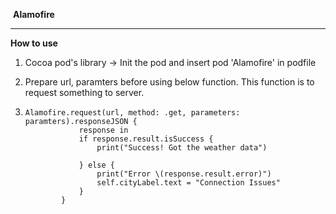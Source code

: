 ​              							 		 **Alamofire**

------



**How to use**

1. Cocoa pod's library -> Init the pod and insert pod 'Alamofire' in podfile

2. Prepare url, paramters before using below function. This function is to request something to server.

3. ```
   Alamofire.request(url, method: .get, parameters: paramters).responseJSON {
               response in
               if response.result.isSuccess {
                   print("Success! Got the weather data")
                   
               } else {
                   print("Error \(response.result.error)")
                   self.cityLabel.text = "Connection Issues"
               }
           }
   ```

   





